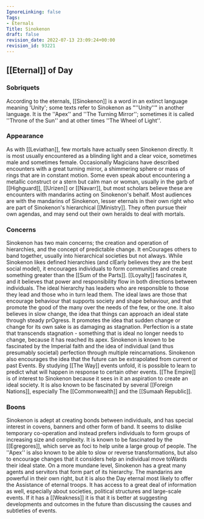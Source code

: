 ```yaml
---
IgnoreLinking: false
Tags:
- Eternals
Title: Sinokenon
draft: false
revision_date: 2022-07-13 23:09:24+00:00
revision_id: 93221
---
```


## [[Eternal]] of Day
### Sobriquets
According to the eternals, [[Sinokenon]] is a word in an extinct language meaning 'Unity'; some texts refer to Sinokenon as "''Unity''" in another language. 
It is the ''Apex'' and ''The Turning Mirror''; sometimes it is called ''Throne of the Sun'' and at other times ''The Wheel of Light''.
### Appearance
As with [[Leviathan]], few mortals have actually seen Sinokenon directly. It is most usually encountered as a blinding light and a clear voice, sometimes male and sometimes female. Occasionally Magicians have described encounters with a great turning mirror, a shimmering sphere or mass of rings that are in constant motion. Some even speak about encountering a metallic construct or a stern but calm man or woman, usually in the garb of [[Highguard]], [[Urizen]] or [[Navarr]], but most scholars believe these are encounters with mandarins acting on Sinokenon's behalf.
Most audiences are with the mandarins of Sinokenon, lesser eternals in their own right who are part of Sinokenon's hierarchical [[Ministry]]. They often pursue their own agendas, and may send out their own heralds to deal with mortals.
### Concerns
Sinokenon has two main concerns; the creation and operation of hierarchies, and the concept of predictable change. It enCourages others to band together, usually into hierarchical societies but not always. While Sinokenon likes defined hierarchies (and clEarly believes they are the best social model), it encourages individuals to form communities and create something greater than the [[Sum of the Parts]].
[[Loyalty]] fascinates it, and it believes that power and responsibility flow in both directions between individuals. The ideal hierarchy has leaders who are responsible to those they lead and those who in turn lead them. The ideal laws are those that encourage behaviour that supports society and shape behaviour, and that promote the good of the many over the needs of the few, or the one.
It also believes in slow change, the idea that things can approach an ideal state through steady prOgress. It promotes the idea that sudden change or change for its own sake is as damaging as stagnation. Perfection is a state that transcends stagnation - something that is ideal no longer needs to change, because it has reached its apex. Sinokenon is known to be fascinated by the Imperial faith and the idea of individual (and thus presumably societal) perfection through multiple reincarnations. 
Sinokenon also encourages the idea that the future can be extrapolated from current or past Events. By studying [[The Way]] events unfold, it is possible to learn to predict what will happen in response to certain other events.
[[The Empire]] is of interest to Sinokenon because it sees in it an aspiration to create an ideal society. It is also known to be fascinated by several [[Foreign Nations]], especially The [[Commonwealth]] and the [[Sumaah Republic]].
### Boons
Sinokenon is adept at creating bonds between individuals, and has special interest in covens, banners and other form of band. It seems to dislike temporary co-operation and instead prefers individuals to form groups of increasing size and complexity. It is known to be fascinated by the [[Egregores]], which serve as foci to help unite a large group of people. The ''Apex'' is also known to be able to slow or reverse transformations, but also to encourage changes that it considers help an individual move toWards their ideal state. 
On a more mundane level, Sinokenon has a great many agents and servitors that form part of its hierarchy. The mandarins are powerful in their own right, but it is also the Day eternal most likely to offer the Assistance of eternal troops. It has access to a great deal of information as well, especially about societies, political structures and large-scale events. If it has a [[Weakness]] it is that it is better at suggesting developments and outcomes in the future than discussing the causes and subtleties of events.